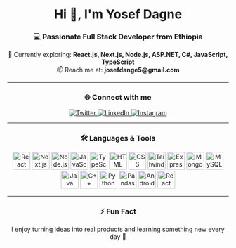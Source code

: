 <h1 align="center">Hi 👋, I'm Yosef Dagne</h1>
<h3 align="center">💻 Passionate Full Stack Developer from Ethiopia</h3>

<p align="center">
  🌱 Currently exploring: <strong>React.js, Next.js, Node.js, ASP.NET, C#, JavaScript, TypeScript</strong><br>
  📫 Reach me at: <strong>josefdange5@gmail.com</strong>
</p>

---

<h3 align="center">🌐 Connect with me</h3>

<p align="center">
  <a href="https://twitter.com/josefdagne2127" target="_blank">
    <img src="https://img.icons8.com/color/48/000000/twitter--v1.png" alt="Twitter"/>
  </a>
  <a href="https://linkedin.com/in/josef-dagne-469396347" target="_blank">
    <img src="https://img.icons8.com/color/48/000000/linkedin.png" alt="LinkedIn"/>
  </a>
  <a href="https://instagram.com/josdagn" target="_blank">
    <img src="https://img.icons8.com/color/48/000000/instagram-new--v1.png" alt="Instagram"/>
  </a>
</p>

---

<h3 align="center">🛠️ Languages & Tools</h3>

<p align="center">
  <img src="https://cdn.jsdelivr.net/gh/devicons/devicon/icons/react/react-original-wordmark.svg" width="40" height="40" alt="React"/>
  <img src="https://cdn.jsdelivr.net/gh/devicons/devicon/icons/nextjs/nextjs-original.svg" width="40" height="40" alt="Next.js"/>
  <img src="https://cdn.jsdelivr.net/gh/devicons/devicon/icons/nodejs/nodejs-original-wordmark.svg" width="40" height="40" alt="Node.js"/>
  <img src="https://cdn.jsdelivr.net/gh/devicons/devicon/icons/javascript/javascript-original.svg" width="40" height="40" alt="JavaScript"/>
  <img src="https://cdn.jsdelivr.net/gh/devicons/devicon/icons/typescript/typescript-original.svg" width="40" height="40" alt="TypeScript"/>
  <img src="https://cdn.jsdelivr.net/gh/devicons/devicon/icons/html5/html5-original-wordmark.svg" width="40" height="40" alt="HTML"/>
  <img src="https://cdn.jsdelivr.net/gh/devicons/devicon/icons/css3/css3-original-wordmark.svg" width="40" height="40" alt="CSS"/>
  <img src="https://cdn.jsdelivr.net/gh/devicons/devicon/icons/tailwindcss/tailwindcss-plain.svg" width="40" height="40" alt="Tailwind"/>
  <img src="https://cdn.jsdelivr.net/gh/devicons/devicon/icons/express/express-original-wordmark.svg" width="40" height="40" alt="Express"/>
  <img src="https://cdn.jsdelivr.net/gh/devicons/devicon/icons/mongodb/mongodb-original-wordmark.svg" width="40" height="40" alt="MongoDB"/>
  <img src="https://cdn.jsdelivr.net/gh/devicons/devicon/icons/mysql/mysql-original-wordmark.svg" width="40" height="40" alt="MySQL"/>
  <img src="https://cdn.jsdelivr.net/gh/devicons/devicon/icons/java/java-original.svg" width="40" height="40" alt="Java"/>
  <img src="https://cdn.jsdelivr.net/gh/devicons/devicon/icons/cplusplus/cplusplus-original.svg" width="40" height="40" alt="C++"/>
  <img src="https://cdn.jsdelivr.net/gh/devicons/devicon/icons/python/python-original.svg" width="40" height="40" alt="Python"/>
  <img src="https://cdn.jsdelivr.net/gh/devicons/devicon/icons/pandas/pandas-original.svg" width="40" height="40" alt="Pandas"/>
  <img src="https://cdn.jsdelivr.net/gh/devicons/devicon/icons/android/android-original-wordmark.svg" width="40" height="40" alt="Android"/>
  <img src="https://reactnative.dev/img/header_logo.svg" width="40" height="40" alt="React Native"/>
</p>

---

<h3 align="center">⚡ Fun Fact</h3>
<p align="center">I enjoy turning ideas into real products and learning something new every day 🚀</p>
